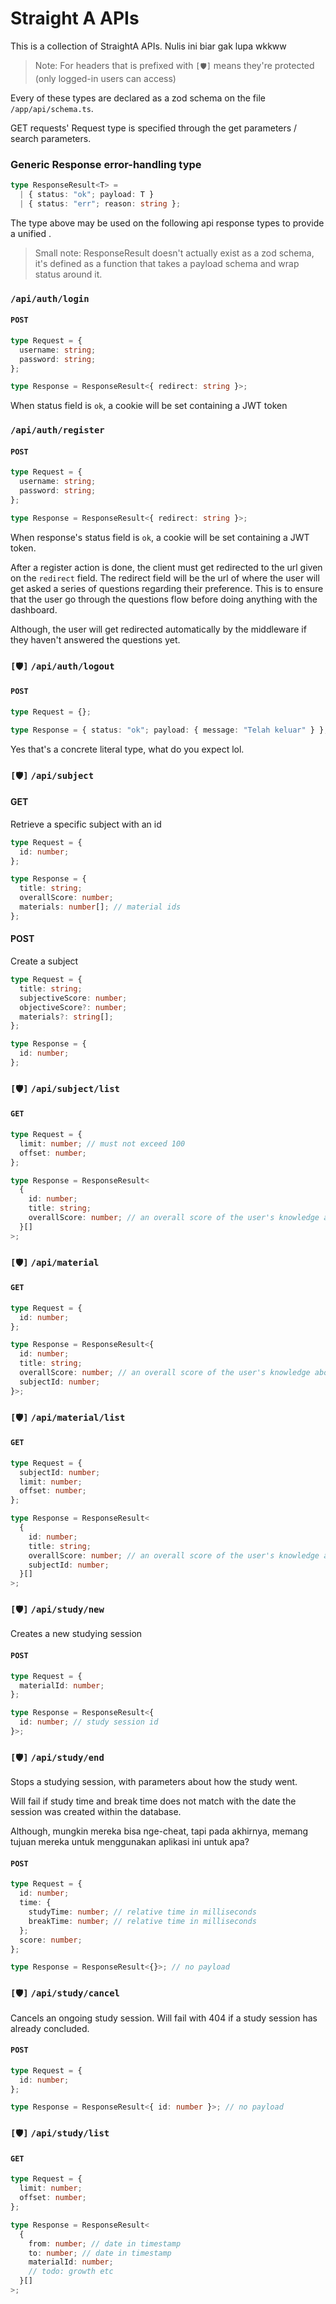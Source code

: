 # Straight A APIs

This is a collection of StraightA APIs. Nulis ini biar gak lupa wkkww

> Note: For headers that is prefixed with `[🛡️]` means they're
> protected (only logged-in users can access)

Every of these types are declared as a zod schema on the file `/app/api/schema.ts`.

GET requests' Request type is specified through the get parameters / search parameters.

### Generic Response error-handling type

```typescript
type ResponseResult<T> =
  | { status: "ok"; payload: T }
  | { status: "err"; reason: string };
```

The type above may be used on the following api response types to provide a unified .

> Small note: ResponseResult doesn't actually exist as a zod schema, it's defined as a function that takes a payload schema and wrap status around it.

### `/api/auth/login`

#### `POST`

```typescript
type Request = {
  username: string;
  password: string;
};

type Response = ResponseResult<{ redirect: string }>;
```

When status field is `ok`, a cookie will be set containing a JWT token

### `/api/auth/register`

#### `POST`

```typescript
type Request = {
  username: string;
  password: string;
};

type Response = ResponseResult<{ redirect: string }>;
```

When response's status field is `ok`, a cookie will be set containing a JWT token.

After a register action is done, the client must get redirected to the url given
on the `redirect` field. The redirect field will be the url of where the user will
get asked a series of questions regarding their preference. This is to ensure that
the user go through the questions flow before doing anything with the dashboard.

Although, the user will get redirected automatically by the middleware if they haven't
answered the questions yet.

### `[🛡️]` `/api/auth/logout`

#### `POST`

```typescript
type Request = {};

type Response = { status: "ok"; payload: { message: "Telah keluar" } };
```

Yes that's a concrete literal type, what do you expect lol.

### `[🛡️]` `/api/subject`

#### GET

Retrieve a specific subject with an id

```typescript
type Request = {
  id: number;
};

type Response = {
  title: string;
  overallScore: number;
  materials: number[]; // material ids
};
```

#### POST

Create a subject

```typescript
type Request = {
  title: string;
  subjectiveScore: number;
  objectiveScore?: number;
  materials?: string[];
};

type Response = {
  id: number;
};
```

### `[🛡️]` `/api/subject/list`

#### `GET`

```typescript
type Request = {
  limit: number; // must not exceed 100
  offset: number;
};

type Response = ResponseResult<
  {
    id: number;
    title: string;
    overallScore: number; // an overall score of the user's knowledge about this subject
  }[]
>;
```

### `[🛡️]` `/api/material`

#### `GET`

```typescript
type Request = {
  id: number;
};

type Response = ResponseResult<{
  id: number;
  title: string;
  overallScore: number; // an overall score of the user's knowledge about this material
  subjectId: number;
}>;
```

### `[🛡️]` `/api/material/list`

#### `GET`

```typescript
type Request = {
  subjectId: number;
  limit: number;
  offset: number;
};

type Response = ResponseResult<
  {
    id: number;
    title: string;
    overallScore: number; // an overall score of the user's knowledge about this material
    subjectId: number;
  }[]
>;
```

### `[🛡️]` `/api/study/new`

Creates a new studying session

#### `POST`

```typescript
type Request = {
  materialId: number;
};

type Response = ResponseResult<{
  id: number; // study session id
}>;
```

### `[🛡️]` `/api/study/end`

Stops a studying session, with parameters about how the study went.

Will fail if study time and break time does not match with the date the session was created
within the database.

Although, mungkin mereka bisa nge-cheat, tapi pada akhirnya, memang tujuan mereka untuk menggunakan
aplikasi ini untuk apa?

#### `POST`

```typescript
type Request = {
  id: number;
  time: {
    studyTime: number; // relative time in milliseconds
    breakTime: number; // relative time in milliseconds
  };
  score: number;
};

type Response = ResponseResult<{}>; // no payload
```

### `[🛡️]` `/api/study/cancel`

Cancels an ongoing study session. Will fail with 404 if a study session has already concluded.

#### `POST`

```typescript
type Request = {
  id: number;
};

type Response = ResponseResult<{ id: number }>; // no payload
```

### `[🛡️]` `/api/study/list`

#### `GET`

```typescript
type Request = {
  limit: number;
  offset: number;
};

type Response = ResponseResult<
  {
    from: number; // date in timestamp
    to: number; // date in timestamp
    materialId: number;
    // todo: growth etc
  }[]
>;
```

